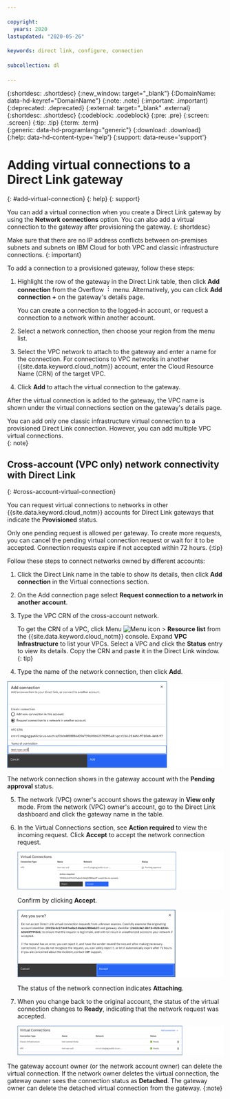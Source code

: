 ```yaml
---

copyright:
  years: 2020
lastupdated: "2020-05-26"

keywords: direct link, configure, connection

subcollection: dl

---
```


{:shortdesc: .shortdesc}
{:new_window: target="_blank"}
{:DomainName: data-hd-keyref="DomainName"}
{:note: .note}
{:important: .important}
{:deprecated: .deprecated}
{:external: target="_blank" .external}
{:shortdesc: .shortdesc}
{:codeblock: .codeblock}
{:pre: .pre}
{:screen: .screen}
{:tip: .tip}
{:term: .term}  
{:generic: data-hd-programlang="generic"}
{:download: .download}  
{:help: data-hd-content-type='help'}
{:support: data-reuse='support'}

# Adding virtual connections to a Direct Link gateway
{: #add-virtual-connection}
{: help}
{: support}

You can add a virtual connection when you create a Direct Link gateway by using the **Network connections** option. You can also add a virtual connection to the gateway after provisioning the gateway.
{: shortdesc}

Make sure that there are no IP address conflicts between on-premises subnets and subnets on IBM Cloud for both VPC and classic infrastructure connections.
{: important}

To add a connection to a provisioned gateway, follow these steps:

1. Highlight the row of the gateway in the Direct Link table, then click **Add connection** from the Overflow ![Overflow menu](images/overflow.png) menu. Alternatively, you can click **Add connection +** on the gateway's details page.

   You can create a connection to the logged-in account, or request a connection to a network within another account.

2. Select a network connection, then choose your region from the menu list.
3. Select the VPC network to attach to the gateway and enter a name for the connection. For connections to VPC networks in another {{site.data.keyword.cloud_notm}} account, enter the Cloud Resource Name (CRN) of the target VPC.
4. Click **Add** to attach the virtual connection to the gateway.

After the virtual connection is added to the gateway, the VPC name is shown under the virtual connections section on the gateway's details page.

You can add only one classic infrastructure virtual connection to a provisioned Direct Link connection. However, you can add multiple VPC virtual connections.  
{: note}

## Cross-account (VPC only) network connectivity with Direct Link
{: #cross-account-virtual-connection}

You can request virtual connections to networks in other {{site.data.keyword.cloud_notm}} accounts for Direct Link gateways that indicate the **Provisioned** status.

Only one pending request is allowed per gateway. To create more requests, you can cancel the pending virtual connection request or wait for it to be accepted. Connection requests expire if not accepted within 72 hours.
{:tip}

Follow these steps to connect networks owned by different accounts:

1. Click the Direct Link name in the table to show its details, then click **Add connection** in the Virtual connections section.
2. On the Add connection page select **Request connection to a network in another account**.   
3. Type the VPC CRN of the cross-account network.

   To get the CRN of a VPC, click Menu ![Menu icon](../icons/icon_hamburger.svg) > **Resource list** from the {{site.data.keyword.cloud_notm}} console. Expand **VPC Infrastructure** to list your VPCs. Select a VPC and click the **Status** entry to view its details. Copy the CRN and paste it in the Direct Link window.
   {: tip}

4.  Type the name of the network connection, then click **Add**.

   ![Request connection to a network in another account](/images/dl-add-conn.png)

   The network connection shows in the gateway account with the **Pending approval** status.  

5. The network (VPC) owner's account shows the gateway in **View only** mode. From the network (VPC) owner's account, go to the Direct Link dashboard and click the gateway name in the table.

6. In the Virtual Connections section, see **Action required** to view the incoming request. Click **Accept** to accept the network connection request.   

   ![Accept connection request from the network owner's account](/images/dl-vc2.png)

   Confirm by clicking **Accept**.

   ![Are you sure? confirmation](/images/dl-vc3.png)

   The status of the network connection indicates **Attaching**.

7. When you change back to the original account, the status of the virtual connection changes to **Ready**, indicating that the network request was accepted.

   ![Virtual connection changes to Ready](/images/dl-vc5.png)

The gateway account owner (or the network account owner) can delete the virtual connection. If the network owner deletes the virtual connection, the gateway owner sees the connection status as **Detached**. The gateway owner can delete the detached virtual connection from the gateway.
{:note}
